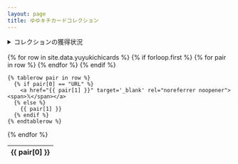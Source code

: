 ```yaml
---
layout: page
title: ゆゆキチカードコレクション
---
```


<details>
  <summary>コレクションの獲得状況</summary>
  獲得全枚数:{{ site.data.yuyukichicards | size }}
  <table class="info_table" id="info_table">
    <thead>
      <tr>
        <th>星</th>
        <th>獲得枚数</th>
        <th>カード種類数</th>
        <th>獲得割合</th>
      </tr>
    </thead>
    <tbody style="text-align: center;">
    </tbody>
  </table>
</details>

<br>

<table class="cards" id="cards">
  {% for row in site.data.yuyukichicards %}
    {% if forloop.first %}
    <thead>
      <tr>
        {% for pair in row %}
          <th>{{ pair[0] }}</th>
        {% endfor %}
      </tr>
    </thead>
    {% endif %}

    {% tablerow pair in row %}
      {% if pair[0] == "URL" %}
        <a href="{{ pair[1] }}" target='_blank' rel="noreferrer noopener"><span>𝕏</span></a>
      {% else %}
        {{ pair[1] }}
      {% endif %}
    {% endtablerow %}
  {% endfor %}
</table>

<script type="text/javascript" >
  $(document).ready(function() {

    var all_cards =  {{ site.data.yuyukichicards | jsonify }};
    
    var card_info_list = calculateCards(all_cards);

    var info_table = $("#info_table");
    card_info_list.forEach(function(card_info, index) {
      var row = $("<tr></tr>");

      for(var key in card_info) {
        var cell = $("<td></td>").text(card_info[key]);
        row.append(cell);
      }

      info_table.append(row);
    });

    var tableOptions = {
      "info": true,
      "paging": true,
      "searching": true,
      "ordering": true,
      "order": [[ 0, "desc"], [1, "asc"]],
      "language": {
        "emptyTable": "テーブルにデータがありません",
        "info": " _TOTAL_ 件中 _START_ から _END_ まで表示",
        "infoEmpty": " 0 件中 0 から 0 まで表示",
        "infoFiltered": "（全 _MAX_ 件より抽出）",
        "infoThousands": ",",
        "lengthMenu": "_MENU_ 件表示",
        "loadingRecords": "読み込み中...",
        "processing": "処理中...",
        "search": "検索:",
        "zeroRecords": "一致するレコードがありません",
        "paginate": {
          "first": "先頭",
          "last": "最終",
          "next": "次",
          "previous": "前"
        },
        "aria": {
          "sortAscending": ": 列を昇順に並べ替えるにはアクティブにする",
          "sortDescending": ": 列を降順に並べ替えるにはアクティブにする"
        },
        "thousands": ",",
        "buttons": {
          "colvis": "項目の表示\/非表示",
          "csv": "CSVをダウンロード",
          "collection": "コレクション"
        },
        "searchBuilder": {
          "add": "条件を追加",
          "button": {
            "0": "カスタムサーチ",
            "_": "カスタムサーチ (%d)"
          },
          "clearAll": "すべての条件をクリア",
          "condition": "条件",
          "conditions": {
            "date": {
              "after": "次の日付以降",
              "before": "次の日付以前",
              "between": "次の期間に含まれる",
              "empty": "空白",
              "equals": "次の日付と等しい",
              "not": "次の日付と等しくない",
              "notBetween": "次の期間に含まれない",
              "notEmpty": "空白ではない"
            },
            "number": {
              "between": "次の値の間に含まれる",
              "empty": "空白",
              "equals": "次の値と等しい",
              "gt": "次の値よりも大きい",
              "gte": "次の値以上",
              "lt": "次の値未満",
              "lte": "次の値以下",
              "not": "次の値と等しくない",
              "notBetween": "次の値の間に含まれない",
              "notEmpty": "空白ではない"
            },
            "string": {
              "contains": "次の文字を含む",
              "empty": "空白",
              "endsWith": "次の文字で終わる",
              "equals": "次の文字と等しい",
              "not": "次の文字と等しくない",
              "notEmpty": "空白ではない",
              "startsWith": "次の文字から始まる",
              "notContains": "次の文字を含まない",
              "notStartsWith": "次の文字で始まらない",
              "notEndsWith": "次の文字で終わらない"
            }
          },
          "data": "項目",
          "title": {
            "0": "カスタムサーチ",
            "_": "カスタムサーチ (%d)"
          },
          "value": "値"
        },
        "autoFill": {
          "cancel": "キャンセル",
          "fillHorizontal": "横でセルを書き込む",
          "fillVertical": "縦でセルを書き込む"
        }
      },
    }
    $('#cards').DataTable(tableOptions);
  });

  function calculateCards(all_cards) {
    var card_info_list = [];
    for(var i = 0; i < 5; i++){
      var filterd_card_list = all_cards.filter(
        function(card){
          return card.星 == i + 1
        });

      var unique_card_list = Array.from(new Map(filterd_card_list.map(
          function(card){
            return [card.カード名, card]
          }
        )).values());

      card_info_list.push({
        "level": i + 1,
        "count": filterd_card_list.length,
        "unique_count": unique_card_list.length,
        "percentage": Math.trunc((filterd_card_list.length / all_cards.length) * 100) + "%",
      });
    }

    return card_info_list;
  }
</script>

<!-- dataTables読み込み後に反映 -->
<style>
  table th {
    text-align: center !important;
  }

  table tr td.dt-type-numeric {
    text-align: center !important;
  }
</style>